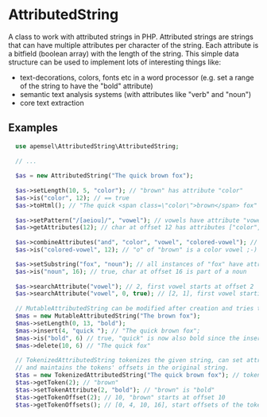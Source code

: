 # AttributedString
A class to work with attributed strings in PHP. Attributed strings are strings that can have multiple attributes per character of the string. Each attribute is a bitfield (boolean array) with the length of the string. This simple data structure can be used to implement lots of interesting things like:
 * text-decorations, colors, fonts etc in a word processor (e.g. set a range of the string to have the "bold" attribute)
 * semantic text analysis systems (with attributes like "verb" and "noun")
 * core text extraction

## Examples
```php
  use apemsel\AttributedString\AttributedString;
  
  // ...
  
  $as = new AttributedString("The quick brown fox");
  
  $as->setLength(10, 5, "color"); // "brown" has attribute "color"
  $as->is("color", 12); // == true
  $as->toHtml(); // "The quick <span class=\"color\">brown</span> fox"
  
  $as->setPattern("/[aeiou]/", "vowel"); // vowels have attribute "vowel"
  $as->getAttributes(12); // char at offset 12 has attributes ["color", "vowel"]
  
  $as->combineAttributes("and", "color", "vowel", "colored-vowel"); // also use "or", "not", "xor" to combine attributes
  $as->is("colored-vowel", 12); // "o" of "brown" is a color vowel ;-)

  $as->setSubstring("fox", "noun"); // all instances of "fox" have attribute "noun"
  $as->is("noun", 16); // true, char at offset 16 is part of a noun
  
  $as->searchAttribute("vowel"); // 2, first vowel starts at offset 2
  $as->searchAttribute("vowel", 0, true); // [2, 1], first vowel starting at offset 0 is at offset 2 with length 1
  
  // MutableAttributedString can be modified after creation and tries to be smart about the attributes
  $mas = new MutableAttributedString("The brown fox");
  $mas->setLength(0, 13, "bold");
  $mas->insert(4, "quick "); // "The quick brown fox";
  $mas->is("bold", 6) // true, "quick" is now also bold since the inserted text was inside the "bold" attribute
  $mas->delete(10, 6) // "The quick fox"
  
  // TokenizedAttributedString tokenizes the given string, can set attributes by token
  // and maintains the tokens' offsets in the original string.
  $tas = new TokenizedAttributedString("The quick brown fox"); // tokenize using the default whitespace tokenizer
  $tas->getToken(2); // "brown"
  $tas->setTokenAttribute(2, "bold"); // "brown" is "bold"
  $tas->getTokenOffset(2); // 10, "brown" starts at offset 10
  $tas->getTokenOffsets(); // [0, 4, 10, 16], start offsets of the tokens in the string
```
